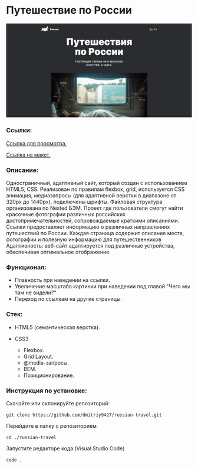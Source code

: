 # Путешествие по России

<img src="./img/russian-travel.gif" alt="gif project"/>

### Ссылки:

<a href='https://dmitriy9427.github.io/russian-travel/index.html' target=_blank>Ссылка для просмотра.</a>

<a href="https://www.figma.com/file/5S2WSbEFL6awjVWJ0NWL8Q/Sprint-3_-Russia-_-desktop-%2B-mobile?type=design&node-id=28503-0&mode=design&t=kw7ovfAiClhQaonU-0">Ссылка на макет.</a>

### Описание:

Одностраничный, адаптивный сайт, который создан с использованием HTML5, CSS. Реализован по правилам flexbox, grid, используется CSS анимация, медиазапросы (для адаптивной верстки в диапазоне от 320px до 1440px), подключены шрифты. Файловая структура организована по Nested БЭМ. Проект где пользователи смогут найти красочные фотографии различных российских достопримечательностей, сопровождаемые краткими описаниями. Ссылки предоставляет информацию о различных направлениях путешествий по России. Каждая страница содержит описание места, фотографии и полезную информацию для путешественников Адаптивность: веб-сайт адаптируется под различные устройства, обеспечивая оптимальное отображение.

### Функционал:

- Плавность при наведении на ссылки.
- Увеличение масштаба картинки при наведении под главой "Чего мы там не видели?"
- Переход по ссылкам на другие страницы.

### Стек:

- HTML5 (семантическая верстка).

- CSS3
  - Flexbox.
  - Grid Layout.
  - @media-запросы.
  - BEM.
  - Позиционирование.

### Инструкция по установке:

Скачайте или склонируйте репозиторий:

```
git clone https://github.com/dmitriy9427/russian-travel.git
```

Перейдите в папку с репозиторием

```
cd ./russian-travel
```

Запустите редакторе кода (Visual Studio Code)

```
code .
```
